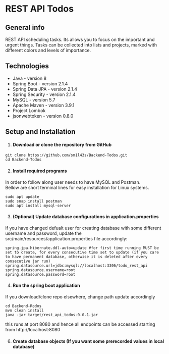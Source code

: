 # REST API Todos
## General info
REST API scheduling tasks. Its allows you to focus on the important and urgent
things. Tasks can be collected into lists and projects, marked with different colors and levels
of importance.

## Technologies
* Java - version 8
* Spring Boot - version 2.1.4
* Spring Data JPA - version 2.1.4
* Spring Security - version 2.1.4
* MySQL - version 5.7
* Apache Maven - version 3.9.1
* Project Lombok
* jsonwebtoken - version 0.8.0

## Setup and Installation

1. #### Download or clone the repository from GitHub
```
git clone https://github.com/sm1l43s/Backend-Todos.git
cd Backend-Todos
```
2. #### Install required programs

In order to follow along user needs to have MySQL and Postman.
<br>
Bellow are short terminal lines for easy installation for Linux systems.
```
sudo apt update
sudo snap install postman
sudo apt install mysql-server
```
3. #### (Optional) Update database configurations in application.properties
If you have changed defualt user for creating database with some different username and password, update the src/main/resources/application.properties file accordingly:
```
spring.jpa.hibernate.ddl-auto=update #for first time running MUST be set to create, for every consecutive time set to update (if you care to have permanent database, otherwise it is deleted after every consecutive jar run)
spring.datasource.url=jdbc:mysql://localhost:3306/todo_rest_api
spring.datasource.username=root
spring.datasource.password=root
```

4. #### Run the spring boot application
If you download/clone repo elsewhere, change path update accordingly
```
cd Backend-Rodos
mvn clean install
java -jar target/rest_api_todos-0.0.1.jar
```
this runs at port 8080 and hence all endpoints can be accessed starting from http://localhost:8080

6. #### Create database objects (If you want some prerecorded values in local database)
